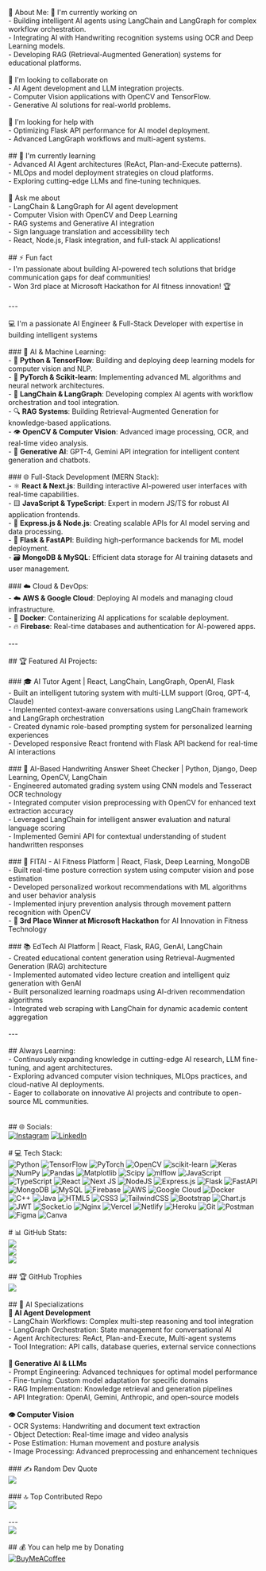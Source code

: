 💫 About Me:
🔭 I'm currently working on<br>- Building intelligent AI agents using LangChain and LangGraph for complex workflow orchestration.<br>- Integrating AI with Handwriting recognition systems using OCR and Deep Learning models.<br>- Developing RAG (Retrieval-Augmented Generation) systems for educational platforms.<br><br>👯 I'm looking to collaborate on<br>- AI Agent development and LLM integration projects.<br>- Computer Vision applications with OpenCV and TensorFlow.<br>- Generative AI solutions for real-world problems.<br><br> 🤝 I'm looking for help with<br>- Optimizing Flask API performance for AI model deployment.<br>- Advanced LangGraph workflows and multi-agent systems.<br><br>## 🌱 I'm currently learning<br>- Advanced AI Agent architectures (ReAct, Plan-and-Execute patterns).<br>- MLOps and model deployment strategies on cloud platforms.<br>- Exploring cutting-edge LLMs and fine-tuning techniques.<br><br> 💬 Ask me about<br>- LangChain & LangGraph for AI agent development<br>- Computer Vision with OpenCV and Deep Learning<br>- RAG systems and Generative AI integration<br>- Sign language translation and accessibility tech<br>- React, Node.js, Flask integration, and full-stack AI applications!<br><br>## ⚡ Fun fact<br>- I'm passionate about building AI-powered tech solutions that bridge communication gaps for deaf communities!<br>- Won 3rd place at Microsoft Hackathon for AI fitness innovation! 🏆<br><br>---<br><br>💻 I'm a passionate AI Engineer & Full-Stack Developer with expertise in building intelligent systems<br><br>### 🤖 AI & Machine Learning:<br>- 🐍 **Python & TensorFlow**: Building and deploying deep learning models for computer vision and NLP.<br>- 🧠 **PyTorch & Scikit-learn**: Implementing advanced ML algorithms and neural network architectures.<br>- 🦜 **LangChain & LangGraph**: Developing complex AI agents with workflow orchestration and tool integration.<br>- 🔍 **RAG Systems**: Building Retrieval-Augmented Generation for knowledge-based applications.<br>- 👁️ **OpenCV & Computer Vision**: Advanced image processing, OCR, and real-time video analysis.<br>- 🎯 **Generative AI**: GPT-4, Gemini API integration for intelligent content generation and chatbots.<br><br>### 🌐 Full-Stack Development (MERN Stack):<br>- ⚛️ **React & Next.js**: Building interactive AI-powered user interfaces with real-time capabilities.<br>- 🟨 **JavaScript & TypeScript**: Expert in modern JS/TS for robust AI application frontends.<br>- 🚀 **Express.js & Node.js**: Creating scalable APIs for AI model serving and data processing.<br>- 🐍 **Flask & FastAPI**: Building high-performance backends for ML model deployment.<br>- 🗃️ **MongoDB & MySQL**: Efficient data storage for AI training datasets and user management.<br><br>### ☁️ Cloud & DevOps:<br>- ☁️ **AWS & Google Cloud**: Deploying AI models and managing cloud infrastructure.<br>- 🐳 **Docker**: Containerizing AI applications for scalable deployment.<br>- 🔥 **Firebase**: Real-time databases and authentication for AI-powered apps.<br><br>---<br><br>## 🏆 Featured AI Projects:<br><br>### 🎓 AI Tutor Agent | React, LangChain, LangGraph, OpenAI, Flask<br>- Built an intelligent tutoring system with multi-LLM support (Groq, GPT-4, Claude)<br>- Implemented context-aware conversations using LangChain framework and LangGraph orchestration<br>- Created dynamic role-based prompting system for personalized learning experiences<br>- Developed responsive React frontend with Flask API backend for real-time AI interactions<br><br>### 📝 AI-Based Handwriting Answer Sheet Checker | Python, Django, Deep Learning, OpenCV, LangChain<br>- Engineered automated grading system using CNN models and Tesseract OCR technology<br>- Integrated computer vision preprocessing with OpenCV for enhanced text extraction accuracy<br>- Leveraged LangChain for intelligent answer evaluation and natural language scoring<br>- Implemented Gemini API for contextual understanding of student handwritten responses<br><br>### 💪 FITAI - AI Fitness Platform | React, Flask, Deep Learning, MongoDB<br>- Built real-time posture correction system using computer vision and pose estimation<br>- Developed personalized workout recommendations with ML algorithms and user behavior analysis<br>- Implemented injury prevention analysis through movement pattern recognition with OpenCV<br>- **🥉 3rd Place Winner at Microsoft Hackathon** for AI Innovation in Fitness Technology<br><br>### 📚 EdTech AI Platform | React, Flask, RAG, GenAI, LangChain<br>- Created educational content generation using Retrieval-Augmented Generation (RAG) architecture<br>- Implemented automated video lecture creation and intelligent quiz generation with GenAI<br>- Built personalized learning roadmaps using AI-driven recommendation algorithms<br>- Integrated web scraping with LangChain for dynamic academic content aggregation<br><br>---<br><br>## Always Learning:<br>- Continuously expanding knowledge in cutting-edge AI research, LLM fine-tuning, and agent architectures.<br>- Exploring advanced computer vision techniques, MLOps practices, and cloud-native AI deployments.<br>- Eager to collaborate on innovative AI projects and contribute to open-source ML communities.<br> <br><br>## 🌐 Socials:<br>[![Instagram](https://img.shields.io/badge/Instagram-%23E4405F.svg?logo=Instagram&logoColor=white)](https://instagram.com/siddheshchawande) [![LinkedIn](https://img.shields.io/badge/LinkedIn-%230077B5.svg?logo=linkedin&logoColor=white)](https://linkedin.com/in/siddhesh-chawande-60a44528a) <br><br># 💻 Tech Stack:<br>![Python](https://img.shields.io/badge/python-3670A0?style=flat&logo=python&logoColor=ffdd54) ![TensorFlow](https://img.shields.io/badge/TensorFlow-%23FF6F00.svg?style=flat&logo=TensorFlow&logoColor=white) ![PyTorch](https://img.shields.io/badge/PyTorch-%23EE4C2C.svg?style=flat&logo=PyTorch&logoColor=white) ![OpenCV](https://img.shields.io/badge/opencv-%23white.svg?style=flat&logo=opencv&logoColor=white) ![scikit-learn](https://img.shields.io/badge/scikit--learn-%23F7931E.svg?style=flat&logo=scikit-learn&logoColor=white) ![Keras](https://img.shields.io/badge/Keras-%23D00000.svg?style=flat&logo=Keras&logoColor=white) ![NumPy](https://img.shields.io/badge/numpy-%23013243.svg?style=flat&logo=numpy&logoColor=white) ![Pandas](https://img.shields.io/badge/pandas-%23150458.svg?style=flat&logo=pandas&logoColor=white) ![Matplotlib](https://img.shields.io/badge/Matplotlib-%23ffffff.svg?style=flat&logo=Matplotlib&logoColor=black) ![Scipy](https://img.shields.io/badge/SciPy-%230C55A5.svg?style=flat&logo=scipy&logoColor=%white) ![mlflow](https://img.shields.io/badge/mlflow-%23d9ead3.svg?style=flat&logo=numpy&logoColor=blue) ![JavaScript](https://img.shields.io/badge/javascript-%23323330.svg?style=flat&logo=javascript&logoColor=%23F7DF1E) ![TypeScript](https://img.shields.io/badge/typescript-%23007ACC.svg?style=flat&logo=typescript&logoColor=white) ![React](https://img.shields.io/badge/react-%2320232a.svg?style=flat&logo=react&logoColor=%2361DAFB) ![Next JS](https://img.shields.io/badge/Next-black?style=flat&logo=next.js&logoColor=white) ![NodeJS](https://img.shields.io/badge/node.js-6DA55F?style=flat&logo=node.js&logoColor=white) ![Express.js](https://img.shields.io/badge/express.js-%23404d59.svg?style=flat&logo=express&logoColor=%2361DAFB) ![Flask](https://img.shields.io/badge/flask-%23000.svg?style=flat&logo=flask&logoColor=white) ![FastAPI](https://img.shields.io/badge/FastAPI-005571?style=flat&logo=fastapi) ![MongoDB](https://img.shields.io/badge/MongoDB-%234ea94b.svg?style=flat&logo=mongodb&logoColor=white) ![MySQL](https://img.shields.io/badge/mysql-4479A1.svg?style=flat&logo=mysql&logoColor=white) ![Firebase](https://img.shields.io/badge/firebase-a08021?style=flat&logo=firebase&logoColor=ffcd34) ![AWS](https://img.shields.io/badge/AWS-%23FF9900.svg?style=flat&logo=amazon-aws&logoColor=white) ![Google Cloud](https://img.shields.io/badge/GoogleCloud-%234285F4.svg?style=flat&logo=google-cloud&logoColor=white) ![Docker](https://img.shields.io/badge/docker-%230db7ed.svg?style=flat&logo=docker&logoColor=white) ![C++](https://img.shields.io/badge/c++-%2300599C.svg?style=flat&logo=c%2B%2B&logoColor=white) ![Java](https://img.shields.io/badge/java-%23ED8B00.svg?style=flat&logo=openjdk&logoColor=white) ![HTML5](https://img.shields.io/badge/html5-%23E34F26.svg?style=flat&logo=html5&logoColor=white) ![CSS3](https://img.shields.io/badge/css3-%231572B6.svg?style=flat&logo=css3&logoColor=white) ![TailwindCSS](https://img.shields.io/badge/tailwindcss-%2338B2AC.svg?style=flat&logo=tailwind-css&logoColor=white) ![Bootstrap](https://img.shields.io/badge/bootstrap-%238511FA.svg?style=flat&logo=bootstrap&logoColor=white) ![Chart.js](https://img.shields.io/badge/chart.js-F5788D.svg?style=flat&logo=chart.js&logoColor=white) ![JWT](https://img.shields.io/badge/JWT-black?style=flat&logo=JSON%20web%20tokens) ![Socket.io](https://img.shields.io/badge/Socket.io-black?style=flat&logo=socket.io&badgeColor=010101) ![Nginx](https://img.shields.io/badge/nginx-%23009639.svg?style=flat&logo=nginx&logoColor=white) ![Vercel](https://img.shields.io/badge/vercel-%23000000.svg?style=flat&logo=vercel&logoColor=white) ![Netlify](https://img.shields.io/badge/netlify-%23000000.svg?style=flat&logo=netlify&logoColor=#00C7B7) ![Heroku](https://img.shields.io/badge/heroku-%23430098.svg?style=flat&logo=heroku&logoColor=white) ![Git](https://img.shields.io/badge/git-%23F05033.svg?style=flat&logo=git&logoColor=white) ![Postman](https://img.shields.io/badge/Postman-FF6C37?style=flat&logo=postman&logoColor=white) ![Figma](https://img.shields.io/badge/figma-%23F24E1E.svg?style=flat&logo=figma&logoColor=white) ![Canva](https://img.shields.io/badge/Canva-%2300C4CC.svg?style=flat&logo=Canva&logoColor=white)<br><br># 📊 GitHub Stats:<br>![](https://github-readme-stats.vercel.app/api?username=sidd0000&theme=tokyonight&hide_border=false&include_all_commits=true&count_private=true)<br/>![](https://github-readme-streak-stats.herokuapp.com/?user=sidd0000&theme=tokyonight&hide_border=false)<br/>![](https://github-readme-stats.vercel.app/api/top-langs/?username=sidd0000&theme=tokyonight&hide_border=false&include_all_commits=true&count_private=true&layout=compact)<br><br>## 🏆 GitHub Trophies<br>![](https://github-profile-trophy.vercel.app/?username=sidd0000&theme=neon&no-frame=false&no-bg=false&margin-w=4)<br><br>## 🎯 AI Specializations<br>**🤖 AI Agent Development**<br>- LangChain Workflows: Complex multi-step reasoning and tool integration<br>- LangGraph Orchestration: State management for conversational AI<br>- Agent Architectures: ReAct, Plan-and-Execute, Multi-agent systems<br>- Tool Integration: API calls, database queries, external service connections<br><br>**🧠 Generative AI & LLMs**<br>- Prompt Engineering: Advanced techniques for optimal model performance<br>- Fine-tuning: Custom model adaptation for specific domains<br>- RAG Implementation: Knowledge retrieval and generation pipelines<br>- API Integration: OpenAI, Gemini, Anthropic, and open-source models<br><br>**👁️ Computer Vision**<br>- OCR Systems: Handwriting and document text extraction<br>- Object Detection: Real-time image and video analysis<br>- Pose Estimation: Human movement and posture analysis<br>- Image Processing: Advanced preprocessing and enhancement techniques<br><br>### ✍️ Random Dev Quote<br>![](https://quotes-github-readme.vercel.app/api?type=horizontal&theme=tokyonight)<br><br>### 🔝 Top Contributed Repo<br>![](https://github-contributor-stats.vercel.app/api?username=sidd0000&limit=5&theme=tokyonight&combine_all_yearly_contributions=true)<br><br>---<br>[![](https://visitcount.itsvg.in/api?id=sidd0000&icon=0&color=0)](https://visitcount.itsvg.in)<br><br>  ## 💰 You can help me by Donating<br>  [![BuyMeACoffee](https://img.shields.io/badge/Buy%20Me%20a%20Coffee-ffdd00?style=for-the-badge&logo=buy-me-a-coffee&logoColor=black)](https://buymeacoffee.com/siddhesh) <br><br>  <br><!-- Proudly created with GPRM ( https://gprm.itsvg.in ) -->
